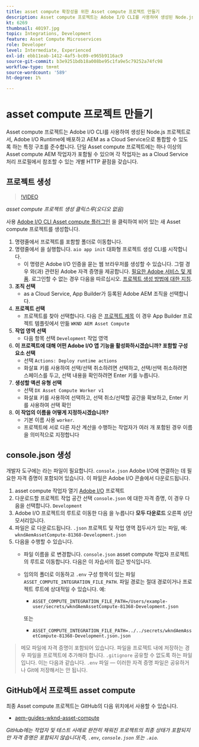 ```yaml
---
title: asset compute 확장성을 위한 Asset compute 프로젝트 만들기
description: Asset compute 프로젝트는 Adobe I/O CLI를 사용하여 생성된 Node.js 프로젝트로서, 특정 구조를 준수하여 Adobe I/O Runtime에 배포하고 AEM as a Cloud Service으로 통합할 수 있습니다.
kt: 6269
thumbnail: 40197.jpg
topic: Integrations, Development
feature: Asset Compute Microservices
role: Developer
level: Intermediate, Experienced
exl-id: ebb11eab-1412-4af5-bc09-e965b9116ac9
source-git-commit: b3e9251bdb18a008be95c1fa9e5c79252a74fc98
workflow-type: tm+mt
source-wordcount: '589'
ht-degree: 1%

---
```


# asset compute 프로젝트 만들기

Asset compute 프로젝트는 Adobe I/O CLI를 사용하여 생성된 Node.js 프로젝트로서, Adobe I/O Runtime에 배포하고 AEM as a Cloud Service으로 통합할 수 있도록 하는 특정 구조를 준수합니다. 단일 Asset compute 프로젝트에는 하나 이상의 Asset compute AEM 작업자가 포함될 수 있으며 각 작업자는 as a Cloud Service 처리 프로필에서 참조할 수 있는 개별 HTTP 끝점을 갖습니다.

## 프로젝트 생성

>[!VIDEO](https://video.tv.adobe.com/v/40197?quality=12&learn=on)

_asset compute 프로젝트 생성 클릭스루(오디오 없음)_

사용 [Adobe I/O CLI Asset compute 플러그인](../set-up/development-environment.md#aio-cli) 을 클릭하여 비어 있는 새 Asset compute 프로젝트를 생성합니다.

1. 명령줄에서 프로젝트를 포함할 폴더로 이동합니다.
1. 명령줄에서 을 실행합니다. `aio app init` 대화형 프로젝트 생성 CLI를 시작합니다.
   + 이 명령은 Adobe I/O 인증을 묻는 웹 브라우저를 생성할 수 있습니다. 그럴 경우 와(과) 관련된 Adobe 자격 증명을 제공합니다. [필요한 Adobe 서비스 및 제품](../set-up/accounts-and-services.md). 로그인할 수 없는 경우 다음을 따르십시오. [프로젝트 생성 방법에 대한 지침](https://developer.adobe.com/app-builder/docs/getting_started/first_app/#42-developer-is-not-logged-in-as-enterprise-organization-user).
1. __조직 선택__
   + as a Cloud Service, App Builder가 등록된 Adobe AEM 조직을 선택합니다.
1. __프로젝트 선택__
   + 프로젝트를 찾아 선택합니다. 다음 은 [프로젝트 제목](../set-up/app-builder.md) 이 경우 App Builder 프로젝트 템플릿에서 만듦 `WKND AEM Asset Compute`
1. __작업 영역 선택__
   + 다음 항목 선택 `Development` 작업 영역
1. __이 프로젝트에 대해 어떤 Adobe I/O 앱 기능을 활성화하시겠습니까? 포함할 구성 요소 선택__
   + 선택 `Actions: Deploy runtime actions`
   + 화살표 키를 사용하여 선택/선택 취소하려면 선택하고, 선택/선택 취소하려면 스페이스를 두고, 선택 내용을 확인하려면 Enter 키를 누릅니다.
1. __생성할 액션 유형 선택__
   + 선택 `DX Asset Compute Worker v1`
   + 화살표 키를 사용하여 선택하고, 선택 취소/선택할 공간을 확보하고, Enter 키를 사용하여 선택 확인
1. __이 작업의 이름을 어떻게 지정하시겠습니까?__
   + 기본 이름 사용 `worker`.
   + 프로젝트에 서로 다른 자산 계산을 수행하는 작업자가 여러 개 포함된 경우 이름을 의미적으로 지정합니다

## console.json 생성

개발자 도구에는 라는 파일이 필요합니다. `console.json` Adobe I/O에 연결하는 데 필요한 자격 증명이 포함되어 있습니다. 이 파일은 Adobe I/O 콘솔에서 다운로드됩니다.

1. asset compute 작업자 열기 [Adobe I/O](https://console.adobe.io) 프로젝트
1. 다운로드할 프로젝트 작업 공간 선택 `console.json` 에 대한 자격 증명, 이 경우 다음을 선택합니다. `Development`
1. Adobe I/O 프로젝트의 루트로 이동한 다음 을 누릅니다 __모두 다운로드__ 오른쪽 상단 모서리입니다.
1. 파일은 로 다운로드됩니다. `.json` 프로젝트 및 작업 영역 접두사가 있는 파일, 예: `wkndAemAssetCompute-81368-Development.json`
1. 다음을 수행할 수 있습니다.
   + 파일 이름을 로 변경합니다. `console.json` asset compute 작업자 프로젝트의 루트로 이동합니다. 다음은 이 자습서의 접근 방식입니다.
   + 임의의 폴더로 이동하고 `.env` 구성 항목이 있는 파일 `ASSET_COMPUTE_INTEGRATION_FILE_PATH`. 파일 경로는 절대 경로이거나 프로젝트 루트에 상대적일 수 있습니다. 예:
      + `ASSET_COMPUTE_INTEGRATION_FILE_PATH=/Users/example-user/secrets/wkndAemAssetCompute-81368-Development.json`

      또는
      + `ASSET_COMPUTE_INTEGRATION_FILE_PATH=../../secrets/wkndAemAssetCompute-81368-Development.json.json`


> 메모
> 파일에 자격 증명이 포함되어 있습니다. 파일을 프로젝트 내에 저장하는 경우 파일을 프로젝트에 추가해야 합니다. `.gitignore` 공유할 수 없도록 하는 파일입니다. 이는 다음과 같습니다. `.env` 파일 — 이러한 자격 증명 파일은 공유하거나 Git에 저장해서는 안 됩니다.

## GitHub에서 프로젝트 asset compute

최종 Asset compute 프로젝트는 GitHub의 다음 위치에서 사용할 수 있습니다.

+ [aem-guides-wknd-asset-compute](https://github.com/adobe/aem-guides-wknd-asset-compute)

_GitHub에는 작업자 및 테스트 사례로 완전히 채워진 프로젝트의 최종 상태가 포함되지만 자격 증명은 포함되지 않습니다(즉, `.env`, `console.json` 또는 `.aio`._
